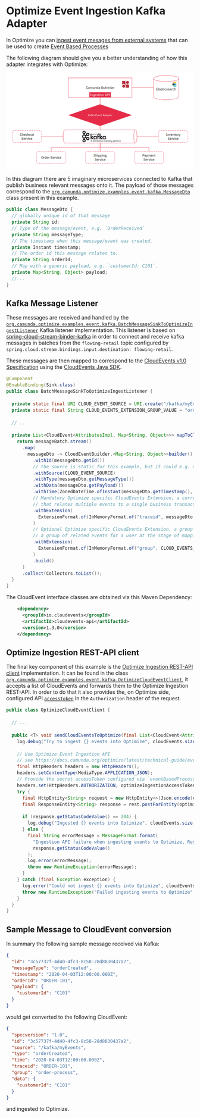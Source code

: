 # Optimize Event Ingestion Kafka Adapter

In Optimize you can [ingest event mesages from external systems](https://docs.camunda.org/optimize/latest/technical-guide/event-ingestion-rest-api/)
that can be used to create [Event Based Processes](https://docs.camunda.org/optimize/latest/user-guide/event-based-processes/)

The following diagram should give you a better understanding of how this adapter integrates with Optimize:

![Event Ingestion Architecture][1]

In this diagram there are 5 imaginary microservices connected to Kafka that publish business relevant messages onto it.
The payload of those messages correspond to the [`org.camunda.optimize.examples.event.kafka.MessageDto`][2] class present in this example.

```java
public class MessageDto {
  // globally unique id of that message
  private String id;
  // Type of the message/event, e.g. `OrderReceived`
  private String messageType;
  // The timestamp when this message/event was created.
  private Instant timestamp;
  // The order id this message relates to.
  private String orderId;
  // Map with a generic payload, e.g. `customerId: C101`.
  private Map<String, Object> payload;
  //...
}
```

## Kafka Message Listener
These messages are received and handled by the [`org.camunda.optimize.examples.event.kafka.BatchMessageSinkToOptimizeIngestListener`][3] Kafka listener implementation.
This listener is based on [spring-cloud-stream-binder-kafka](https://cloud.spring.io/spring-cloud-stream-binder-kafka/spring-cloud-stream-binder-kafka.html#kafka-consumer-properties)
in order to connect and receive kafka messages in batches from the `flowing-retail` topic configured by `spring.cloud.stream.bindings.input.destination: flowing-retail`.

These messages are then mapped to correspond to the [CloudEvents v1.0 Specification](https://github.com/cloudevents/spec)
using the [CloudEvents Java SDK](https://github.com/cloudevents/sdk-java).

```java
@Component
@EnableBinding(Sink.class)
public class BatchMessageSinkToOptimizeIngestListener {

  private static final URI CLOUD_EVENT_SOURCE = URI.create("/kafka/myEvents");
  private static final String CLOUD_EVENTS_EXTENSION_GROUP_VALUE = "order-process";

  // ...

  private List<CloudEvent<AttributesImpl, Map<String, Object>>> mapToCloudEvents(final List<MessageDto> messageBatch) {
    return messageBatch.stream()
      .map(
        messageDto -> CloudEventBuilder.<Map<String, Object>>builder()
          .withId(messageDto.getId())
          // the source is static for this example, but it could e.g. dynamically reflect the originating service
          .withSource(CLOUD_EVENT_SOURCE)
          .withType(messageDto.getMessageType())
          .withData(messageDto.getPayload())
          .withTime(ZonedDateTime.ofInstant(messageDto.getTimestamp(), ZoneId.of("UTC")))
          // Mandatory Optimize specific CloudEvents Extension, a correlation key
          // that relates multiple events to a single business transaction or process instance in BPMN terms. 
          .withExtension(
            ExtensionFormat.of(InMemoryFormat.of("traceid", messageDto.getOrderId(), String.class))
          )
          // Optional Optimize specific CloudEvents Extension, a group identifier that may allow to easier identify 
          // a group of related events for a user at the stage of mapping events to a process model. 
          .withExtension(
            ExtensionFormat.of(InMemoryFormat.of("group", CLOUD_EVENTS_EXTENSION_GROUP_VALUE, String.class))
          )
          .build()
      )
      .collect(Collectors.toList());
  }
}
```

The CloudEvent interface classes are obtained via this Maven Dependency:
```xml
    <dependency>
      <groupId>io.cloudevents</groupId>
      <artifactId>cloudevents-api</artifactId>
      <version>1.3.0</version>
    </dependency>
```

## Optimize Ingestion REST-API client
The final key component of this example is the [Optimize Ingestion REST-API client](https://docs.camunda.org/optimize/latest/technical-guide/event-ingestion-rest-api/) implementation.
It can be found in the class [`org.camunda.optimize.examples.event.kafka.OptimizeCloudEventClient`][4], it accepts a list of CloudEvents and forwards them to the Optimize Ingestion REST-API.
In order to do that it also provides the, on Optimize side, configured API 
[`accessToken`](https://docs.camunda.org/optimize/latest/technical-guide/setup/configuration/#event-ingestion-rest-api-configuration) in the `Authorization` header of the request.

```java
public class OptimizeCloudEventClient {

  // ...

  public <T> void sendCloudEventsToOptimize(final List<CloudEvent<AttributesImpl, T>> cloudEvents) {
    log.debug("Try to ingest {} events into Optimize", cloudEvents.size());

    // Use Optimize Event Ingestion API
    // see https://docs.camunda.org/optimize/latest/technical-guide/event-ingestion-rest-api/
    final HttpHeaders headers = new HttpHeaders();
    headers.setContentType(MediaType.APPLICATION_JSON);
    // Provide the secret accessToken configured via `eventBasedProcess.eventIngestion.accessToken` in Optimize
    headers.set(HttpHeaders.AUTHORIZATION, optimizeIngestionAccessToken);
    try {
      final HttpEntity<String> request = new HttpEntity<>(Json.encode(cloudEvents), headers);
      final ResponseEntity<String> response = rest.postForEntity(optimizeIngestionEndpoint, request, String.class);

      if (response.getStatusCodeValue() == 204) {
        log.debug("Ingested {} events into Optimize", cloudEvents.size());
      } else {
        final String errorMessage = MessageFormat.format(
          "Ingestion API failure when ingesting events to Optimize, Response Status Code: [{0}]",
          response.getStatusCodeValue()
        );
        log.error(errorMessage);
        throw new RuntimeException(errorMessage);
      }
    } catch (final Exception exception) {
      log.error("Could not ingest {} events into Optimize", cloudEvents.size(), exception);
      throw new RuntimeException("Failed ingesting events to Optimize", exception);
    }
  }
}
```

## Sample Message to CloudEvent conversion 
In summary the following sample message received via Kafka:
```json
{
  "id": "3c57737f-4d40-4fc3-8c58-28d8830437a2",
  "messageType": "orderCreated",
  "timestamp": "2020-04-03T12:00:00.000Z",
  "orderId": "ORDER-101",
  "payload": {
    "customerId": "C101"
  }
}
```
would get converted to the following CloudEvent:
```json
{
  "specversion": "1.0", 
  "id": "3c57737f-4d40-4fc3-8c58-28d8830437a2",
  "source": "/kafka/myEvents",
  "type": "orderCreated",
  "time": "2020-04-03T12:00:00.000Z",
  "traceid": "ORDER-101",
  "group": "order-process",
  "data": {
    "customerId": "C101"
  }
}
```
and ingested to Optimize.

[1]: ./docs/optimize-event-ingestion-architecture.png
[2]: ./src/main/java/org/camunda/optimize/examples/event/kafka/MessageDto.java
[3]: ./src/main/java/org/camunda/optimize/examples/event/kafka/BatchMessageSinkToOptimizeIngestListener.java
[4]: ./src/main/java/org/camunda/optimize/examples/event/kafka/OptimizeCloudEventClient.java
